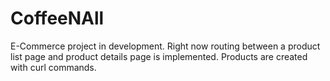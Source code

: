 # CoffeeNAll
E-Commerce project in development. 
Right now routing between a product list page and product details page is implemented.
Products are created with curl commands.
